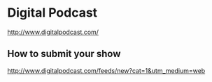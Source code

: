 # Digital Podcast
http://www.digitalpodcast.com/

## How to submit your show
http://www.digitalpodcast.com/feeds/new?cat=1&utm_medium=web